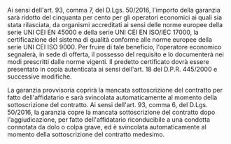 Ai sensi dell'art. 93, comma 7, del D.Lgs. 50/2016, l'importo della garanzia sarà ridotto del cinquanta per cento per gli operatori economici ai quali sia stata rilasciata, da organismi accreditati ai sensi delle norme europee della serie UNI CEI EN 45000 e della serie UNI CEI EN ISO/IEC 17000, la certificazione del sistema di qualità conforme alle norme europee della serie UNI CEI ISO 9000. Per fruire di tale beneficio, l'operatore economico segnalerà, in sede di offerta, il possesso del requisito e lo documenterà nei modi prescritti dalle norme vigenti. Il predetto certificato dovrà essere presentato in copia autenticata ai sensi dell'art. 18 del D.P.R. 445/2000 e successive modifiche.

La garanzia provvisoria coprirà la mancata sottoscrizione del contratto per fatto dell'affidatario e sarà svincolata automaticamente al momento della sottoscrizione del contratto. Ai sensi dell'art. 93, comma 6, del D.Lgs. 50/2016, la garanzia copre la mancata sottoscrizione del contratto dopo l'aggiudicazione, per fatto dell'affidatario riconducibile a una condotta connotata da dolo o colpa grave, ed è svincolata automaticamente al momento della sottoscrizione del contratto medesimo.
